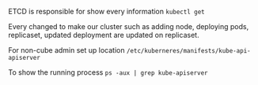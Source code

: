 ETCD is responsible for show every information `kubectl get`


Every changed to make our cluster such as adding node, deploying pods, replicaset, updated deployment are updated on replicaset.

For non-cube admin set up location `/etc/kuberneres/manifests/kube-api-apiserver`

To show the running process `ps -aux | grep kube-apiserver`


